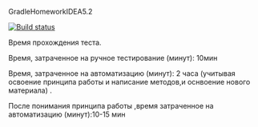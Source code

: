 GradleHomeworkIDEA5.2

[![Build status](https://ci.appveyor.com/api/projects/status/6lw9oc1vloegpxda?svg=true)](https://ci.appveyor.com/project/alenin5561/gradlehomeworkidea5-2)


Время прохождения теста. 

Время, затраченное на ручное тестирование (минут): 10мин

Время, затраченное на автоматизацию (минут): 2 часа (учитывая освоение принципа работы и написание методов,и оснвоение нового материала) .

После понимания принципа работы ,время затраченное на автоматизацию (минут):10-15 мин
